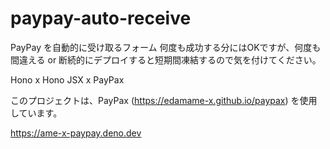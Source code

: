 # paypay-auto-receive
PayPay を自動的に受け取るフォーム
何度も成功する分にはOKですが、何度も間違える or 断続的にデプロイすると短期間凍結するので気を付けてください。

Hono x Hono JSX x PayPax

このプロジェクトは、PayPax (https://edamame-x.github.io/paypax) を使用しています。

https://ame-x-paypay.deno.dev
